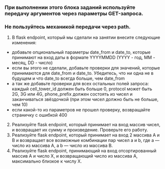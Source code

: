 ### При выполнении этого блока заданий используйте передачу аргументов через параметры GET-запроса.
### Не пользуйтесь механикой передачи через path.


1) В flask endpoint, который мы сделали на занятии внесите следующие изменения:
- добавьте опциональный параметры date_from и date_to, которые принимают на вход даты в формате YYYYMMDD (YYYY - год, MM - месяц, DD - число)
- если вы этого не сделали, добавьте проверки для значений, 
которые принимаются для date_from и date_to. 
Убедитесь, что ни одна не в будущем и что date_to всегда больше, чем date_from
- а так же добавьте проверки для всех остальных полей запроса: 
каждый cell_tower_id должен быть больше 0, protocol может быть 2G, 3G или 4G, phone_prefix должен состоять из чисел и заканчиваться звёздочкой (при этом чисел должно быть не больше, чем 10)
- если какой-то из параметров не прошел проверку, возвращайте страничку с ошибкой 400
2) Реализуйте flask endpoint, который принимает на вход массив чисел, и возвращает их сумму и произведение. Проверьте его работу.
3) Реализуйте flask endpoint, который принимает на вход 2 массива A и B и возвращает все возможные комбинации пар чисел a и b, где a — число из массива A, а b — число из массива B.
4) Реализуйте flask endpoint, принимающий на вход отсортированный массив A и число X, и возвращающий число из массива A, максимально близкое к числу X.